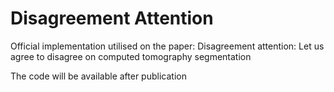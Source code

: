 # Disagreement Attention
Official implementation utilised on the paper: Disagreement attention: Let us agree to disagree on computed tomography segmentation

The code will be available after publication
